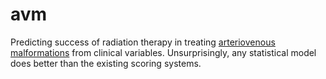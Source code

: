 avm
===

Predicting success of radiation therapy in treating [arteriovenous malformations](http://en.wikipedia.org/wiki/Arteriovenous_malformation)
from clinical variables. Unsurprisingly, any statistical model does better than the existing scoring systems.